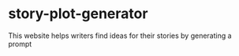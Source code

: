 # story-plot-generator
This website helps writers find ideas for their stories by generating a prompt
